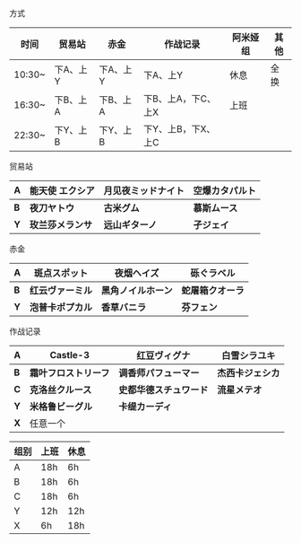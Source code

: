 方式

| 时间   | 贸易站   | 赤金     | 作战记录           | 阿米娅组 | 其他 |
| ------ | -------- | -------- | ------------------ | -------- | ---- |
| 10:30~ | 下A、上Y | 下A、上Y | 下A、上Y           | 休息     | 全换 |
| 16:30~ | 下B、上A | 下B、上A | 下B、上A，下C、上X | 上班     |      |
| 22:30~ | 下Y、上B | 下Y、上B | 下Y、上B，下X、上C |          |      |

贸易站

| **A** | **能天使 エクシア** | **月见夜ミッドナイト** | **空爆カタパルト** |
| ----- | ------------------- | ---------------------- | ------------------ |
| **B** | **夜刀ヤトウ**      | **古米グム**           | **慕斯ムース**     |
| **Y** | **玫兰莎メランサ**  | **远山ギターノ**       | **孑ジェイ**       |

赤金

| **A** | **斑点スポット**   | **夜烟ヘイズ**       | **砾ぐラベル**     |
| ----- | ------------------ | -------------------- | ------------------ |
| **B** | **红云ヴァーミル** | **黑角ノイルホーン** | **蛇屠箱クオーラ** |
| **Y** | **泡普卡ポプカル** | **香草バニラ**       | **芬フェン**       |

作战记录

| **A** | **Castle-3**           | **红豆ヴィグナ**         | **白雪シラユキ**   |
| ----- | ---------------------- | ------------------------ | ------------------ |
| **B** | **霜叶フロストリーフ** | **调香师パフューマー**   | **杰西卡ジェシカ** |
| **C** | **克洛丝クルース**     | **史都华德スチュワード** | **流星メテオ**     |
| **Y** | **米格鲁ビーグル**     | **卡缇カーディ**         |                    |
| **X** | 任意一个               |                          |                    |







| 组别 | 上班 | 休息 |
| ---- | ---- | ---- |
| A    | 18h  | 6h   |
| B    | 18h  | 6h   |
| C    | 18h  | 6h   |
| Y    | 12h  | 12h  |
| X    | 6h   | 18h  |

